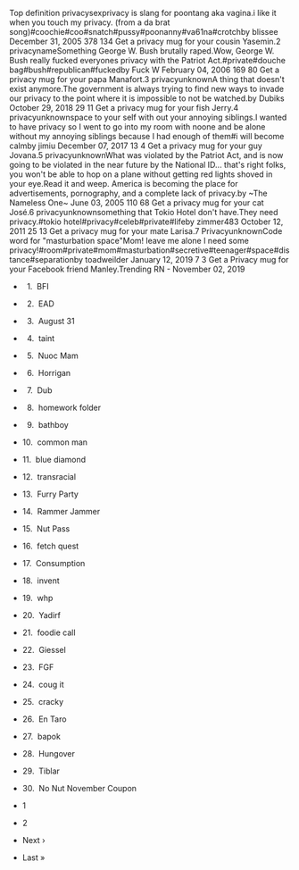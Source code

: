 Top definition privacysexprivacy is slang for poontang aka vagina.i like it when you touch my privacy. (from a da brat song)#coochie#coo#snatch#pussy#poonanny#va61na#crotchby blissee December 31, 2005 378 134 Get a privacy mug for your cousin Yasemin.2 privacynameSomething George W. Bush brutally raped.Wow, George W. Bush really fucked everyones privacy with the Patriot Act.#private#douche bag#bush#republican#fuckedby Fuck W February 04, 2006 169 80 Get a privacy mug for your papa Manafort.3 privacyunknownA thing that doesn't exist anymore.The government is always trying to find new ways to invade our privacy to the point where it is impossible to not be watched.by Dubiks October 29, 2018 29 11 Get a privacy mug for your fish Jerry.4 privacyunknownspace to your self with out your annoying siblings.I wanted to have privacy so I went to go into my room with noone and be alone without my annoying siblings because I had enough of them#i will become calmby jimiu December 07, 2017 13 4 Get a privacy mug for your guy Jovana.5 privacyunknownWhat was violated by the Patriot Act, and is now going to be violated in the near future by the National ID... that's right folks, you won't be able to hop on a plane without getting red lights shoved in your eye.Read it and weep. America is becoming the place for advertisements, pornography, and a complete lack of privacy.by ~The Nameless One~ June 03, 2005 110 68 Get a privacy mug for your cat José.6 privacyunknownsomething that Tokio Hotel don't have.They need privacy.#tokio hotel#privacy#celeb#private#lifeby zimmer483 October 12, 2011 25 13 Get a privacy mug for your mate Larisa.7 PrivacyunknownCode word for "masturbation space"Mom! leave me alone I need some privacy!#room#private#mom#masturbation#secretive#teenager#space#distance#separationby toadweilder January 12, 2019 7 3 Get a Privacy mug for your Facebook friend Manley.Trending RN - November 02, 2019

*     1.  BFI
*     2.  EAD
*     3.  August 31
*     4.  taint
*     5.  Nuoc Mam
*     6.  Horrigan
*     7.  Dub
*     8.  homework folder
*     9.  bathboy
*   10.  common man
*   11.  blue diamond
*   12.  transracial
*   13.  Furry Party
*   14.  Rammer Jammer
*   15.  Nut Pass
*   16.  fetch quest
*   17.  Consumption
*   18.  invent
*   19.  whp
*   20.  Yadirf
*   21.  foodie call
*   22.  Giessel
*   23.  FGF
*   24.  coug it
*   25.  cracky
*   26.  En Taro
*   27.  bapok
*   28.  Hungover
*   29.  Tiblar
*   30.  No Nut November Coupon

*   1
*   2
*   Next ›
*   Last »